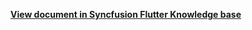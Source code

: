 **[View document in Syncfusion Flutter Knowledge base](https://www.syncfusion.com/kb/12091/how-to-display-two-month-view-calendar-in-a-screen-using-flutter-event-calendar-sfcalendar)**
